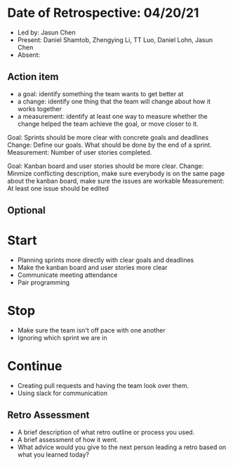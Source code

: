 # Date of Retrospective: 04/20/21

* Led by: Jasun Chen
* Present: Daniel Shamtob, Zhengying Li, TT Luo, Daniel Lohn, Jasun Chen 
* Absent: 


## Action item

* a goal: identify something the team wants to get better at
* a change: identify one thing that the team will change about how it works together
* a measurement: identify at least one way to measure whether the change helped the team achieve the goal, or move closer to it.

Goal: Sprints should be more clear with concrete goals and deadlines 
Change: Define our goals. What should be done by the end of a sprint.
Measurement: Number of user stories completed. 

Goal: Kanban board and user stories should be more clear. 
Change: Minmize conflicting description, make sure everybody is on the same page about the kanban board, make sure the issues are workable 
Measurement: At least one issue should be edited 

## Optional

# Start
- Planning sprints more directly with clear goals and deadlines 
- Make the kanban board and user stories more clear 
- Communicate meeting attendance
- Pair programming 


# Stop
- Make sure the team isn't off pace with one another 
- Ignoring which sprint we are in  


# Continue 
- Creating pull requests and having the team look over them. 
- Using slack for communication  


## Retro Assessment

* A brief description of what retro outline or process you used.
* A brief assessment of how it went.
* What advice would you give to the next person leading a retro
  based on what you learned today?
